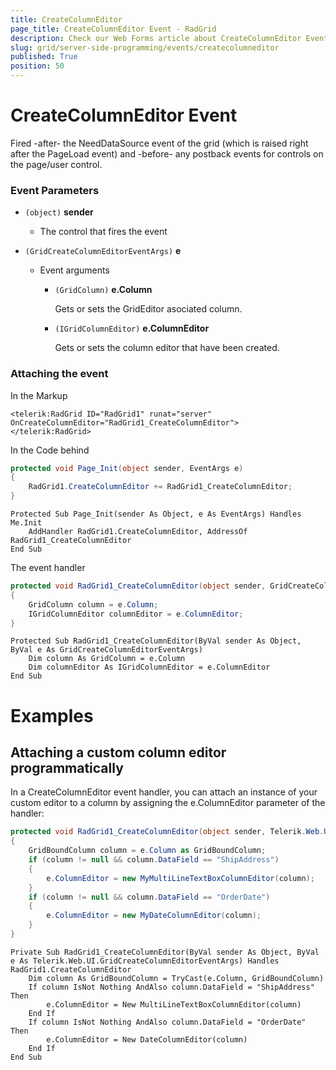 ```yaml
---
title: CreateColumnEditor
page_title: CreateColumnEditor Event - RadGrid
description: Check our Web Forms article about CreateColumnEditor Event.
slug: grid/server-side-programming/events/createcolumneditor
published: True
position: 50
---
```


# CreateColumnEditor Event

Fired -after- the NeedDataSource event of the grid (which is raised right after the PageLoad event) and -before- any postback events for controls on the page/user control.

### Event Parameters

* `(object)` **sender**

    * The control that fires the event

* `(GridCreateColumnEditorEventArgs)` **e**

    * Event arguments 

        * `(GridColumn)` **e.Column**

            Gets or sets the GridEditor asociated column.

        * `(IGridColumnEditor)` **e.ColumnEditor**

            Gets or sets the column editor that have been created.


### Attaching the event

In the Markup

````ASP.NET
<telerik:RadGrid ID="RadGrid1" runat="server" OnCreateColumnEditor="RadGrid1_CreateColumnEditor">
</telerik:RadGrid>
````

In the Code behind

````C#
protected void Page_Init(object sender, EventArgs e)
{
    RadGrid1.CreateColumnEditor += RadGrid1_CreateColumnEditor;
}
````
````VB
Protected Sub Page_Init(sender As Object, e As EventArgs) Handles Me.Init
    AddHandler RadGrid1.CreateColumnEditor, AddressOf RadGrid1_CreateColumnEditor
End Sub
````

The event handler

````C#
protected void RadGrid1_CreateColumnEditor(object sender, GridCreateColumnEditorEventArgs e)
{
    GridColumn column = e.Column;
    IGridColumnEditor columnEditor = e.ColumnEditor;
}
````
````VB
Protected Sub RadGrid1_CreateColumnEditor(ByVal sender As Object, ByVal e As GridCreateColumnEditorEventArgs)
    Dim column As GridColumn = e.Column
    Dim columnEditor As IGridColumnEditor = e.ColumnEditor
End Sub
````

# Examples

## Attaching a custom column editor programmatically

In a CreateColumnEditor event handler, you can attach an instance of your custom editor to a column by assigning the e.ColumnEditor parameter of the handler:

````C#
protected void RadGrid1_CreateColumnEditor(object sender, Telerik.Web.UI.GridCreateColumnEditorEventArgs e)
{
    GridBoundColumn column = e.Column as GridBoundColumn;
    if (column != null && column.DataField == "ShipAddress")
    {
        e.ColumnEditor = new MyMultiLineTextBoxColumnEditor(column);
    }
    if (column != null && column.DataField == "OrderDate")
    {
        e.ColumnEditor = new MyDateColumnEditor(column);
    }
}
````
````VB
Private Sub RadGrid1_CreateColumnEditor(ByVal sender As Object, ByVal e As Telerik.Web.UI.GridCreateColumnEditorEventArgs) Handles RadGrid1.CreateColumnEditor
    Dim column As GridBoundColumn = TryCast(e.Column, GridBoundColumn)
    If column IsNot Nothing AndAlso column.DataField = "ShipAddress" Then
        e.ColumnEditor = New MultiLineTextBoxColumnEditor(column)
    End If
    If column IsNot Nothing AndAlso column.DataField = "OrderDate" Then
        e.ColumnEditor = New DateColumnEditor(column)
    End If
End Sub
````

  
